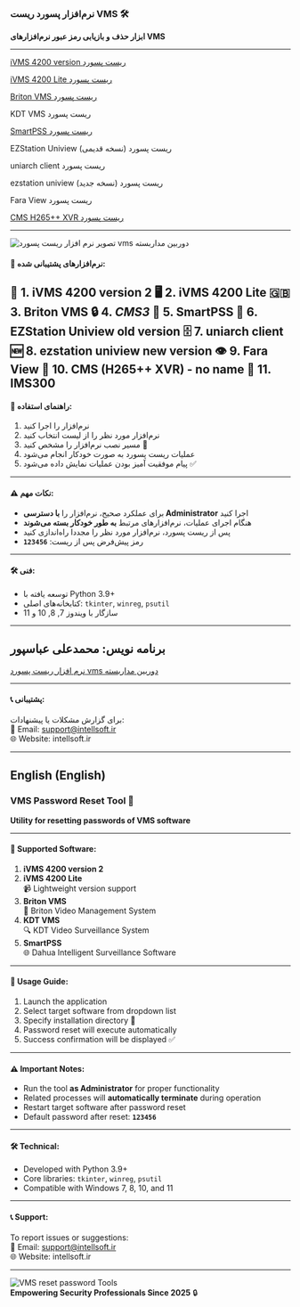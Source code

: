 ### نرم‌افزار پسورد ریست VMS 🛠️  
**ابزار حذف و بازیابی رمز عبور نرم‌افزارهای VMS**  

---
[iVMS 4200 version ریست پسورد](https://intellsoft.ir/cctv-vms-software-reset-password-tools/#%DA%86%D8%B7%D9%88%D8%B1-%D8%B1%DB%8C%D8%B3%D8%AA-%DA%A9%D8%B1%D8%AF%D9%86-%D8%B1%D9%85%D8%B2-%D8%B9%D8%A8%D9%88%D8%B1-i-vms-4200-%D8%B1%D8%A7-%D8%A7%D9%86%D8%AC%D8%A7%D9%85-%D8%AF%D9%87%D9%85%D8%9F)

[iVMS 4200 Lite ریست پسورد](https://intellsoft.ir/cctv-vms-software-reset-password-tools/#%D8%B1%DB%8C%D8%B3%D8%AA-%DA%A9%D8%B1%D8%AF%D9%86-%D8%B1%D9%85%D8%B2-%D8%B9%D8%A8%D9%88%D8%B1-i-vms-4200-lite)

[Briton VMS ریست پسورد](https://intellsoft.ir/cctv-vms-software-reset-password-tools/#%D8%B1%DB%8C%D8%B3%D8%AA-%DA%A9%D8%B1%D8%AF%D9%86-%D8%B1%D9%85%D8%B2-%D8%B9%D8%A8%D9%88%D8%B1-briton-vms)

KDT VMS ریست پسورد

[SmartPSS ریست پسورد](https://intellsoft.ir/cctv-vms-software-reset-password-tools/#%D8%B1%DB%8C%D8%B3%D8%AA-%DA%A9%D8%B1%D8%AF%D9%86-%D8%B1%D9%85%D8%B2-%D8%B9%D8%A8%D9%88%D8%B1-smart-pss)

EZStation Uniview ریست پسورد (نسخه قدیمی)

uniarch client ریست پسورد

ezstation uniview ریست پسورد (نسخه جدید)

Fara View ریست پسورد

[CMS H265++ XVR ریست پسورد](https://intellsoft.ir/cctv-vms-software-reset-password-tools/#%D8%B1%DB%8C%D8%B3%D8%AA-%DA%A9%D8%B1%D8%AF%D9%86-%D8%B1%D9%85%D8%B2-%D8%B9%D8%A8%D9%88%D8%B1-cms-h-265-xvr)

---

![تصویر نرم افزار ریست پسورد vms دوربین مداربسته](https://lh3.googleusercontent.com/d/13w8-gMgcClfdNK-oUTOSYwXbiL1NizNP)

#### 🧩 نرم‌افزارهای پشتیبانی شده:
🎥 1. **iVMS 4200 version 2**
🖥️ 2. **iVMS 4200 Lite**
🇬🇧 3. **Briton VMS**
🔒 4. *CMS3*
📱 5. **SmartPSS**
📼 6. **EZStation Uniview old version**
🗄️ 7. **uniarch client**
🆕 8. **ezstation uniview new version**
👁️ 9. **Fara View**
📡 10. **CMS (H265++ XVR) - no name**
📡 11. **IMS300**
---

#### 🚀 راهنمای استفاده:
1. نرم‌افزار را اجرا کنید
2. نرم‌افزار مورد نظر را از لیست انتخاب کنید
3. مسیر نصب نرم‌افزار را مشخص کنید 📁
4. عملیات ریست پسورد به صورت خودکار انجام می‌شود
5. پیام موفقیت آمیز بودن عملیات نمایش داده می‌شود ✅

---

#### ⚠️ نکات مهم:
- برای عملکرد صحیح، نرم‌افزار را **با دسترسی Administrator** اجرا کنید
- هنگام اجرای عملیات، نرم‌افزارهای مرتبط **به طور خودکار بسته می‌شوند**
- پس از ریست پسورد، نرم‌افزار مورد نظر را مجددا راه‌اندازی کنید
- رمز پیش‌فرض پس از ریست: **`123456`**

---

#### 🛠️ فنی:
- توسعه یافته با Python 3.9+
- کتابخانه‌های اصلی: `tkinter`, `winreg`, `psutil`
- سازگار با ویندوز 7, 8, 10 و 11

---


## برنامه نویس: محمدعلی عباسپور
[نرم افزار ریست پسورد vms دوربین مداربسته](https://intellsoft.ir/cctv-vms-software-reset-password-tools/)


---

#### 📞 پشتیبانی:  
برای گزارش مشکلات یا پیشنهادات:  
📧 Email: support@intellsoft.ir  
🌐 Website: intellsoft.ir  

---

## English (English)

### VMS Password Reset Tool 🔐  
**Utility for resetting passwords of VMS software**  

---

#### 🧩 Supported Software:
1. **iVMS 4200 version 2**  
2. **iVMS 4200 Lite**  
   📹 Lightweight version support  
3. **Briton VMS**  
   🏢 Briton Video Management System  
4. **KDT VMS**  
   🔍 KDT Video Surveillance System  
5. **SmartPSS**  
   🌐 Dahua Intelligent Surveillance Software  

---

#### 🚀 Usage Guide:
1. Launch the application
2. Select target software from dropdown list
3. Specify installation directory 📁
4. Password reset will execute automatically
5. Success confirmation will be displayed ✅

---

#### ⚠️ Important Notes:
- Run the tool **as Administrator** for proper functionality
- Related processes will **automatically terminate** during operation
- Restart target software after password reset
- Default password after reset: **`123456`**

---

#### 🛠️ Technical:
- Developed with Python 3.9+
- Core libraries: `tkinter`, `winreg`, `psutil`
- Compatible with Windows 7, 8, 10, and 11

---

#### 📞 Support:  
To report issues or suggestions:  
📧 Email: support@intellsoft.ir  
🌐 Website: intellsoft.ir  

---

![VMS reset password Tools](https://intellsoft.ir/cctv-vms-software-reset-password-tools/)  
**Empowering Security Professionals Since 2025** 🔒
